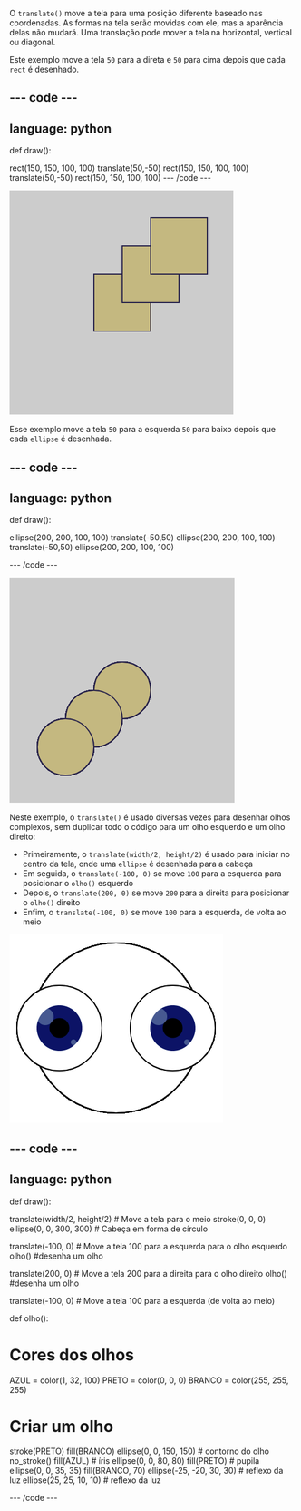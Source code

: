 O `translate()` move a tela para uma posição diferente baseado nas coordenadas. As formas na tela serão movidas com ele, mas a aparência delas não mudará. Uma translação pode mover a tela na horizontal, vertical ou diagonal.

Este exemplo move a tela `50` para a direta e `50` para cima depois que cada `rect` é desenhado.

--- code ---
---
language: python
---

def draw():

  rect(150, 150, 100, 100)
  translate(50,-50)
  rect(150, 150, 100, 100)
  translate(50,-50)
  rect(150, 150, 100, 100)
--- /code ---

![Imagem de um quadrado original e dois quadrados deslocados. Cada translação moveu o quadrado <code>50</code> para a esquerda e <code>50</code> para baixo](images/translate_square.png)

Esse exemplo move a tela `50` para a esquerda `50` para baixo depois que cada `ellipse` é desenhada.

--- code ---
---
language: python
---

def draw():

  ellipse(200, 200, 100, 100) 
  translate(-50,50) 
  ellipse(200, 200, 100, 100) 
  translate(-50,50) 
  ellipse(200, 200, 100, 100)

--- /code ---

![Imagem de um círculo original e dois círculos deslocados. Cada translação moveu o quadrado <code>50</code> para a direta e <code>50</code> para baixo](images/translate_circle.png)

Neste exemplo, o `translate()` é usado diversas vezes para desenhar olhos complexos, sem duplicar todo o código para um olho esquerdo e um olho direito:
+ Primeiramente, o `translate(width/2, height/2)` é usado para iniciar no centro da tela, onde uma `ellipse` é desenhada para a cabeça
+ Em seguida, o  `translate(-100, 0)` se move `100` para a esquerda para posicionar o `olho()` esquerdo
+ Depois, o `translate(200, 0)` se move `200` para a direita para posicionar o `olho()` direito
+ Enfim, o `translate(-100, 0)` se move `100` para a esquerda, de volta ao meio

![Imagem de uma cabeça circular com um olho esquerdo e um olho direito](images/translate_eyes.png)

--- code ---
---
language: python
---

def draw():

  translate(width/2, height/2) #  Move a tela para o meio 
  stroke(0, 0, 0) 
  ellipse(0, 0, 300, 300) # Cabeça em forma de círculo

  translate(-100, 0) # Move a tela 100 para a esquerda para o olho esquerdo 
  olho() #desenha um olho

  translate(200, 0) # Move a tela 200 para a direita para o olho direito
  olho() #desenha um olho

  translate(-100, 0) # Move a tela 100 para a esquerda (de volta ao meio)

def olho():

# Cores dos olhos
  AZUL = color(1, 32, 100) 
  PRETO = color(0, 0, 0) 
  BRANCO = color(255, 255, 255)

# Criar um olho
  stroke(PRETO)
  fill(BRANCO)
  ellipse(0, 0, 150, 150) # contorno do olho
  no_stroke()
  fill(AZUL) # íris
  ellipse(0, 0, 80, 80)
  fill(PRETO) # pupila
  ellipse(0, 0, 35, 35)
  fill(BRANCO, 70)
  ellipse(-25, -20, 30, 30) # reflexo da luz
  ellipse(25, 25, 10, 10) # reflexo da luz
  
--- /code ---

